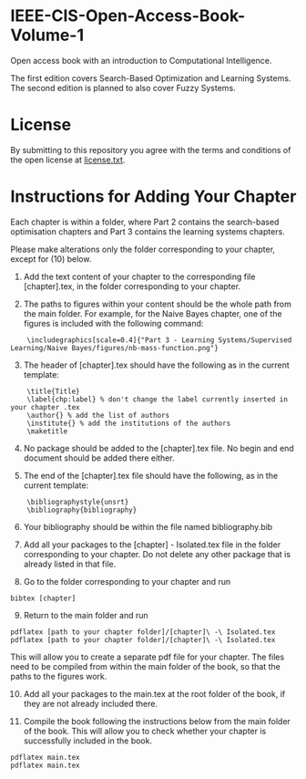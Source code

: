 # IEEE-CIS-Open-Access-Book-Volume-1
Open access book with an introduction to Computational Intelligence.

The first edition covers Search-Based Optimization and Learning Systems. The second edition is planned to also cover Fuzzy Systems.

# License

By submitting to this repository you agree with the terms and conditions of the open license at [license.txt](license.txt).

# Instructions for Adding Your Chapter

Each chapter is within a folder, where Part 2 contains the search-based optimisation chapters and Part 3 contains the learning systems chapters.

Please make alterations only the folder corresponding to your chapter, except for (10) below.

1. Add the text content of your chapter to the corresponding file [chapter].tex, in the folder corresponding to your chapter.

2. The paths to figures within your content should be the whole path from the main folder. For example, for the Naive Bayes chapter, one of the figures is included with the following command:

```
	\includegraphics[scale=0.4]{"Part 3 - Learning Systems/Supervised Learning/Naive Bayes/figures/nb-mass-function.png"} 
```

3. The header of [chapter].tex should have the following as in the current template:

```    
	\title{Title}
	\label{chp:label} % don't change the label currently inserted in your chapter .tex
	\author{} % add the list of authors
	\institute{} % add the institutions of the authors
	\maketitle
```

4. No package should be added to the [chapter].tex file. No begin and end document should be added there either.

5. The end of the [chapter].tex file should have the following, as in the current template:

```
	\bibliographystyle{unsrt}
	\bibliography{bibliography}
```

6. Your bibliography should be within the file named bibliography.bib

7. Add all your packages to the [chapter] - Isolated.tex file in the folder corresponding to your chapter. Do not delete any other package that is already listed in that file.

8. Go to the folder corresponding to your chapter and run 

```
bibtex [chapter]
```

9. Return to the main folder and run

```
pdflatex [path to your chapter folder]/[chapter]\ -\ Isolated.tex 
pdflatex [path to your chapter folder]/[chapter]\ -\ Isolated.tex 
```

This will allow you to create a separate pdf file for your chapter. The files need to be compiled from within the main folder of the book, so that the paths to the figures work.

10. Add all your packages to the main.tex at the root folder of the book, if they are not already included there.

11. Compile the book following the instructions below from the main folder of the book. This will allow you to check whether your chapter is successfully included in the book.

```
pdflatex main.tex
pdflatex main.tex
```
